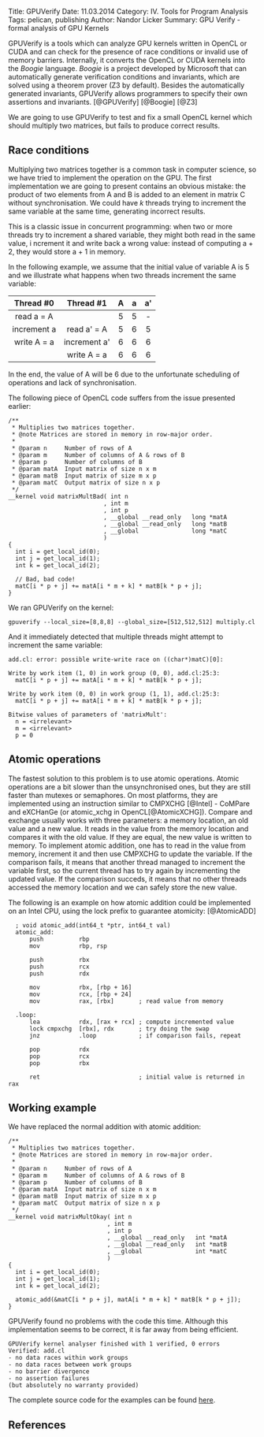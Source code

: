 Title: GPUVerify
Date: 11.03.2014
Category: IV. Tools for Program Analysis
Tags: pelican, publishing
Author: Nandor Licker
Summary: GPU Verify - formal analysis of GPU Kernels

GPUVerify is a tools which can analyze GPU kernels written in OpenCL or CUDA
and can check for the presence of race conditions or invalid use of memory
barriers. Internally, it converts the OpenCL or CUDA kernels into the *Boogie*
language. *Boogie* is a project developed by Microsoft that can automatically
generate verification conditions and invariants, which are solved using a
theorem prover (Z3 by default). Besides the automatically generated invariants,
GPUVerify allows programmers to specify their own assertions and invariants. [@GPUVerify] [@Boogie] [@Z3]

We are going to use GPUVerify to test and fix a small OpenCL kernel which should
multiply two matrices, but fails to produce correct results.

Race conditions
---------------

Multiplying two matrices together is a common task in computer science, so
we have tried to implement the operation on the GPU. The first implementation
we are going to present contains an obvious mistake: the product of two elements
from A and B is added to an element in matrix C  without synchronisation.
We could have *k* threads trying to increment the same variable at the same
time, generating incorrect results.

This is a classic issue in concurrent programming: when two or more threads try
to increment a shared variable, they might both read in the same value, i
ncrement it and write back a wrong value: instead of computing a + 2, they
would store a + 1 in memory.

In the following example, we assume that the initial value of variable A is 5
and we illustrate what happens when two threads increment the same variable:

| <center>Thread #0</ccenter> | <center>Thread #1</center> | A | a | a' |
|:---------------------------:|:--------------------------:|:-:|:-:|:--:|
| read a = A                  |                            | 5 | 5 |  - |
| increment a                 | read a' = A                | 5 | 6 | 5  |
| write A = a                 | increment a'               | 6 | 6 | 6  |
|                             | write A = a                | 6 | 6 | 6  |

In the end, the value of A will be 6 due to the unfortunate scheduling of
operations and lack of synchronisation.

The following piece of OpenCL code suffers from the issue presented earlier:

    /**
     * Multiplies two matrices together.
     * @note Matrices are stored in memory in row-major order.
     *
     * @param n     Number of rows of A
     * @param m     Number of columns of A & rows of B
     * @param p     Number of columns of B
     * @param matA  Input matrix of size n x m
     * @param matB  Input matrix of size m x p
     * @param matC  Output matrix of size n x p
     */
    __kernel void matrixMultBad( int n
                               , int m
                               , int p
                               , __global __read_only   long *matA
                               , __global __read_only   long *matB
                               , __global               long *matC
                               )
    {
      int i = get_local_id(0);
      int j = get_local_id(1);
      int k = get_local_id(2);

      // Bad, bad code!
      matC[i * p + j] += matA[i * m + k] * matB[k * p + j];
    }

We ran GPUVerify on the kernel:

    gpuverify --local_size=[8,8,8] --global_size=[512,512,512] multiply.cl


And it immediately detected that multiple threads might attempt to increment
the same variable:

    add.cl: error: possible write-write race on ((char*)matC)[0]:

    Write by work item (1, 0) in work group (0, 0), add.cl:25:3:
      matC[i * p + j] += matA[i * m + k] * matB[k * p + j];

    Write by work item (0, 0) in work group (1, 1), add.cl:25:3:
      matC[i * p + j] += matA[i * m + k] * matB[k * p + j];

    Bitwise values of parameters of 'matrixMult':
      n = <irrelevant>
      m = <irrelevant>
      p = 0

Atomic operations
-----------------

The fastest solution to this problem is to use atomic operations. Atomic
operations are a bit slower than the unsynchronised ones, but they are still
faster than mutexes or semaphores. On most platforms, they are implemented using
an instruction similar to CMPXCHG [@Intel] - CoMPare and eXCHanGe (or atomic_xchg
in OpenCL[@AtomicXCHG]). Compare and exchange usually works with three parameters:
a memory location, an old value and a new value. It reads in the value from the
memory location and compares it with the old value. If they are equal, the new
value is written to memory. To implement atomic addition, one has to read in the
value from memory, increment it and then use CMPXCHG to update the variable. If
the comparison fails, it means that another thread managed to increment the
variable first, so the current thread has to try again by incrementing the
updated value. If the comparison succeds, it means that no other threads
accessed the memory location and we can safely store the new value.

The following is an example on how atomic addition could be implemented on
an Intel CPU, using the lock prefix to guarantee atomicity: [@AtomicADD]

      ; void atomic_add(int64_t *ptr, int64_t val)
      atomic_add:
          push          rbp
          mov           rbp, rsp

          push          rbx
          push          rcx
          push          rdx

          mov           rbx, [rbp + 16]
          mov           rcx, [rbp + 24]
          mov           rax, [rbx]       ; read value from memory

      .loop:
          lea           rdx, [rax + rcx] ; compute incremented value
          lock cmpxchg  [rbx], rdx       ; try doing the swap
          jnz           .loop            ; if comparison fails, repeat

          pop           rdx
          pop           rcx
          pop           rbx

          ret                            ; initial value is returned in rax

Working example
---------------

We have replaced the normal addition with atomic addition:

    /**
     * Multiplies two matrices together.
     * @note Matrices are stored in memory in row-major order.
     *
     * @param n     Number of rows of A
     * @param m     Number of columns of A & rows of B
     * @param p     Number of columns of B
     * @param matA  Input matrix of size n x m
     * @param matB  Input matrix of size m x p
     * @param matC  Output matrix of size n x p
     */
    __kernel void matrixMultOkay( int n
                                , int m
                                , int p
                                , __global __read_only   int *matA
                                , __global __read_only   int *matB
                                , __global               int *matC
                                )
    {
      int i = get_local_id(0);
      int j = get_local_id(1);
      int k = get_local_id(2);

      atomic_add(&matC[i * p + j], matA[i * m + k] * matB[k * p + j]);
    }

GPUVerify found no problems with the code this time. Although this implementation
seems to be correct, it is far away from being efficient.

    GPUVerify kernel analyser finished with 1 verified, 0 errors
    Verified: add.cl
    - no data races within work groups
    - no data races between work groups
    - no barrier divergence
    - no assertion failures
    (but absolutely no warranty provided)

The complete source code for the examples can be found [here](https://gist.github.com/nandor/9605717).

References
----------

[@GPUVerify "GPUVerify homepage"]: http://multicore.doc.ic.ac.uk/tools/GPUVerify/
[@Boogie "Boogie: A Modular Reusable Verifier for Object-Oriented Programs"]: http://link.springer.com/chapter/10.1007/11804192_17
[@Z3 "Z3: An Effiecient SMT Solver"]: http://link.springer.com/chapter/10.1007/978-3-540-78800-3_24#page-1
[@Intel "Intel 64 and IA-32 Architectures Software Developer Manuals"]: http://www.intel.com/content/www/us/en/processors/architectures-software-developer-manuals.html
[@AtomicXCHG "atomic_cmpxchg"]: http://www.khronos.org/registry/cl/sdk/1.2/docs/man/xhtml/atomic_cmpxchg.html
[@AtomicADD "atomic_add"]: http://www.khronos.org/registry/cl/sdk/1.1/docs/man/xhtml/atomic_add.html
